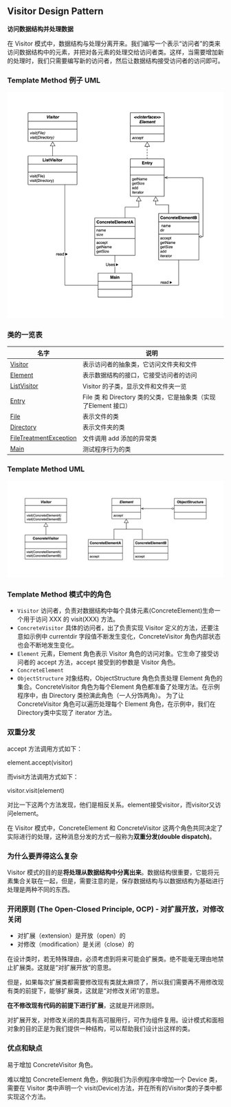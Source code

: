 ## Visitor Design Pattern

**访问数据结构并处理数据**

在 Visitor 模式中，数据结构与处理分离开来。我们编写一个表示“访问者”的类来访问数据结构中的元素，并把对各元素的处理交给访问者类。这样，当需要增加新的处理时，我们只需要编写新的访问者，然后让数据结构接受访问者的访问即可。


### Template Method 例子 UML

![visitor-example](./resource/visitor-example.png)

### 类的一览表

| 名字                                                    | 说明                                                         |
| ------------------------------------------------------- | ------------------------------------------------------------ |
| [Visitor](./Visitor.java)                               | 表示访问者的抽象类，它访问文件夹和文件                       |
| [Element](./Element.java)                               | 表示数据结构的接口，它接受访问者的访问                       |
| [ListVisitor](./ListVisitor.java)                       | Visitor 的子类，显示文件和文件夹一览                         |
| [Entry](./Entry.java)                                   | File 类 和 Directory 类的父类，它是抽象类（实现了Element 接口） |
| [File](./File.java)                                     | 表示文件的类                                                 |
| [Directory](./Directory.java)                           | 表示文件夹的类                                               |
| [FileTreatmentException](./FileTreatmentException.java) | 文件调用 add 添加的异常类                                    |
| [Main](./Main.java)                                     | 测试程序行为的类                                             |



### Template Method UML

![visitor](./resource/visitor.png)

### Template Method 模式中的角色

- `Visitor` 访问者，负责对数据结构中每个具体元素(ConcreteElement)生命一个用于访问 XXX 的 visit(XXX) 方法。
- `ConcreteVisitor` 具体的访问者，出了负责实现 Visitor 定义的方法，还要注意如示例中 currentdir 字段值不断发生变化，ConcreteVisitor 角色内部状态也会不断地发生变化。
- `Element` 元素，Element 角色表示 Visitor 角色的访问对象。它生命了接受访问者的 accept 方法，accept 接受到的参数是 Visitor 角色。
- `ConcreteElement` 
- `ObjectStructure` 对象结构，ObjectStructure 角色负责处理 Element 角色的集合。ConcreteVisitor 角色为每个Element 角色都准备了处理方法。在示例程序中，由 Directory 类扮演此角色（一人分饰两角）。 为了让 ConcreteVisitor 角色可以遍历处理每个 Element 角色，在示例中，我们在Directory类中实现了 iterator 方法。

### 双重分发

accept 方法调用方式如下：

element.accept(visitor)

而visit方法调用方式如下：

visitor.visit(element)

对比一下这两个方法发现，他们是相反关系。element接受visitor，而visitor又访问element。

在 Visitor 模式中，ConcreteElement 和 ConcreteVisitor 这两个角色共同决定了实际进行的处理，这种消息分发的方式一般称为**双重分发(double dispatch)**。

### 为什么要弄得这么复杂

Visitor 模式的目的是**将处理从数据结构中分离出来**。数据结构很重要，它能将元素集合关联在一起，但是，需要注意的是，保存数据结构与以数据结构为基础进行处理是两种不同的东西。

### 开闭原则 (The Open-Closed Principle, OCP) - 对扩展开放，对修改关闭

- 对扩展（extension）是开放（open）的
- 对修改（modification）是关闭（close）的

在设计类时，若无特殊理由，必须考虑到将来可能会扩展类。绝不能毫无理由地禁止扩展类。这就是“对扩展开放”的意思。

但是，如果每次扩展类都需要修改现有类就太麻烦了，所以我们需要再不用修改现有类的前提下，能够扩展类，这就是“对修改关闭”的意思。

**在不修改现有代码的前提下进行扩展**，这就是开闭原则。

对扩展开发，对修改关闭的类具有高可服用行，可作为组件复用。设计模式和面相对象的目的正是为我们提供一种结构，可以帮助我们设计出这样的类。

### 优点和缺点

易于增加 ConcreteVisitor 角色。

难以增加 ConcreteElement 角色，例如我们为示例程序中增加一个 Device 类，需要在 Visitor 类中声明一个 visit(Device)方法，并在所有的Visitor类的子类中都实现这个方法。